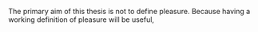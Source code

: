 
The primary aim of this thesis is not to define pleasure. Because having a working definition of pleasure will be useful, 